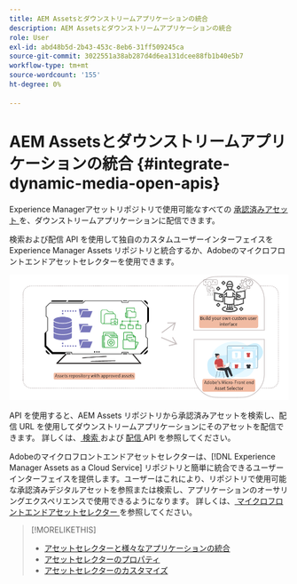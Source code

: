 ```yaml
---
title: AEM Assetsとダウンストリームアプリケーションの統合
description: AEM Assetsとダウンストリームアプリケーションの統合
role: User
exl-id: abd48b5d-2b43-453c-8eb6-31ff509245ca
source-git-commit: 3022551a38ab287d4d6ea131dcee88fb1b40e5b7
workflow-type: tm+mt
source-wordcount: '155'
ht-degree: 0%

---
```


# AEM Assetsとダウンストリームアプリケーションの統合 {#integrate-dynamic-media-open-apis}

Experience Managerアセットリポジトリで使用可能なすべての [ 承認済みアセット ](/help/assets/approve-assets.md) を、ダウンストリームアプリケーションに配信できます。

検索および配信 API を使用して独自のカスタムユーザーインターフェイスをExperience Manager Assets リポジトリと統合するか、Adobeのマイクロフロントエンドアセットセレクターを使用できます。

![AEM Assets リポジトリとの統合 ](assets/asset-selector-integration.png)

API を使用すると、AEM Assets リポジトリから承認済みアセットを検索し、配信 URL を使用してダウンストリームアプリケーションにそのアセットを配信できます。 詳しくは、[ 検索 ](/help/assets/search-assets-api.md) および [ 配信 ](/help/assets/deliver-assets-apis.md) API を参照してください。

Adobeのマイクロフロントエンドアセットセレクターは、[!DNL Experience Manager Assets as a Cloud Service] リポジトリと簡単に統合できるユーザーインターフェイスを提供します。ユーザーはこれにより、リポジトリで使用可能な承認済みデジタルアセットを参照または検索し、アプリケーションのオーサリングエクスペリエンスで使用できるようになります。 詳しくは、[ マイクロフロントエンドアセットセレクター ](/help/assets/overview-asset-selector.md) を参照してください。

>[!MORELIKETHIS]
>
>* [ アセットセレクターと様々なアプリケーションの統合 ](/help/assets/integrate-asset-selector.md)
>* [ アセットセレクターのプロパティ ](/help/assets/asset-selector-properties.md)
>* [ アセットセレクターのカスタマイズ ](/help/assets/asset-selector-customization.md)
